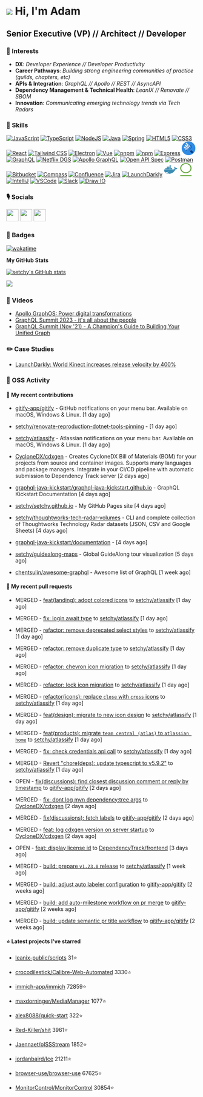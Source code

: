 ![](https://user-images.githubusercontent.com/18350557/176309783-0785949b-9127-417c-8b55-ab5a4333674e.gif) Hi, I'm Adam
============================================================================================================================

Senior Executive (VP) // Architect // Developer
-----------------------------------------------

### 🔭 Interests

- **DX**: *Developer Experience // Developer Productivity*
- **Career Pathways**: *Building strong engineering communities of practice (guilds, chapters, etc)*
- **APIs & Integration**: *GraphQL // Apollo // REST // AsyncAPI*
- **Dependency Management & Technical Health**: *LeanIX // Renovate // SBOM*
- **Innovation**: *Communicating emerging technology trends via Tech Radars*

### 💪 Skills

<p align="left">
  <a href="https://developer.mozilla.org/en-US/docs/Web/JavaScript" target="_blank" rel="noreferrer"><img src="https://raw.githubusercontent.com/danielcranney/readme-generator/main/public/icons/skills/javascript-colored.svg" width="36" height="36" alt="JavaScript" /></a>
  <a href="https://www.typescriptlang.org/" target="_blank" rel="noreferrer"><img src="https://raw.githubusercontent.com/danielcranney/readme-generator/main/public/icons/skills/typescript-colored.svg" width="36" height="36" alt="TypeScript" /></a>
  <a href="https://nodejs.org/en/" target="_blank" rel="noreferrer"><img src="https://raw.githubusercontent.com/danielcranney/readme-generator/main/public/icons/skills/nodejs-colored.svg" width="36" height="36" alt="NodeJS" /></a>
  <a href="https://www.oracle.com/java/" target="_blank" rel="noreferrer"><img src="https://raw.githubusercontent.com/danielcranney/readme-generator/main/public/icons/skills/java-colored.svg" width="36" height="36" alt="Java" /></a>
  <a href="https://spring.io/" target="_blank" rel="noreferrer"><img src="https://cdn.worldvectorlogo.com/logos/spring-3.svg" width="36" height="36" alt="Spring" /></a> 
  <a href="https://developer.mozilla.org/en-US/docs/Glossary/HTML5" target="_blank" rel="noreferrer"><img src="https://raw.githubusercontent.com/danielcranney/readme-generator/main/public/icons/skills/html5-colored.svg" width="36" height="36" alt="HTML5" /></a>
  <a href="https://www.w3.org/TR/CSS/#css" target="_blank" rel="noreferrer"><img src="https://raw.githubusercontent.com/danielcranney/readme-generator/main/public/icons/skills/css3-colored.svg" width="36" height="36" alt="CSS3" /></a>
  <a href="https://react.dev/" target="_blank" rel="noreferrer"><img src="https://cdn.worldvectorlogo.com/logos/react-2.svg" width="36" height="36" alt="React" /></a>
  <a href="https://tailwindcss.com/" target="_blank" rel="noreferrer"><img src="https://cdn.worldvectorlogo.com/logos/tailwind-css-2.svg" width="36" height="36" alt="Tailwind CSS" /></a>
  <a href="https://www.electronjs.org/" target="_blank" rel="noreferrer"><img src="https://cdn.worldvectorlogo.com/logos/electron-1.svg" width="36" height="36" alt="Electron" /></a>
  <a href="https://vuejs.org/" target="_blank" rel="noreferrer"><img src="https://cdn.worldvectorlogo.com/logos/vue-9.svg" width="36" height="36" alt="Vue" /></a>
  <a href="https://pnpm.io/" target="_blank" rel="noreferrer"><img src="https://encrypted-tbn0.gstatic.com/images?q=tbn:ANd9GcSGcwBnoTNg212cvEclMX-_qRw_P-_odFp3aafVal77Hg&s" width="36" height="36" alt="pnpm" /></a>
  <a href="https://www.npmjs.com/" target="_blank" rel="noreferrer"><img src="https://cdn.worldvectorlogo.com/logos/npm-square-red-1.svg" width="36" height="36" alt="npm" /></a>
  <a href="https://expressjs.com/" target="_blank" rel="noreferrer"><img src="https://raw.githubusercontent.com/danielcranney/readme-generator/main/public/icons/skills/express-colored.svg" width="36" height="36" alt="Express" /></a>
  <a href="https://docs.renovatebot.com/" target="_blank" rel="noreferrer"><img src="https://raw.githubusercontent.com/renovatebot/renovate/refs/heads/main/docs/usage/assets/images/logo.png" width="36" height="36" alt="Renovate" /></a>
  <a href="https://graphql.org/" target="_blank" rel="noreferrer"><img src="https://raw.githubusercontent.com/danielcranney/readme-generator/main/public/icons/skills/graphql-colored.svg" width="36" height="36" alt="GraphQL" /></a>
  <a href="https://netflix.github.io/dgs/" target="_blank" rel="noreferrer"><img src="https://raw.githubusercontent.com/Netflix/dgs/main/docs/images/dgs-framework-brand/Icon/dgs-icon--blue.svg" width="36" height="36" alt="Netflix DGS" /></a>
  <a href="https://apollographql.com/" target="_blank" rel="noreferrer"><img src="https://cdn.worldvectorlogo.com/logos/apollo-graphql-compact.svg" width="36" height="36" alt="Apollo GraphQL" /></a>
  <a href="https://swagger.io/specification/" target="_blank" rel="noreferrer"><img src="https://cdn.worldvectorlogo.com/logos/openapi-1.svg" width="36" height="36" alt="Open API Spec" /></a>
  <a href="https://www.postman.com//" target="_blank" rel="noreferrer"><img src="https://cdn.worldvectorlogo.com/logos/postman.svg" width="36" height="36" alt="Postman" /></a>
  <a href="https://www.atlassian.com/software/bitbucket" target="_blank" rel="noreferrer"><img src="https://cdn.worldvectorlogo.com/logos/bitbucket-icon.svg" width="36" height="36" alt="Bitbucket" /></a>
  <a href="https://www.atlassian.com/software/compass" target="_blank" rel="noreferrer"><img src="https://cdn.worldvectorlogo.com/logos/atlassian-compass-1.svg" width="36" height="36" alt="Compass" /></a>
  <a href="https://www.atlassian.com/software/confluence" target="_blank" rel="noreferrer"><img src="https://cdn.worldvectorlogo.com/logos/confluence-1.svg" width="36" height="36" alt="Confluence" /></a>
  <a href="https://www.atlassian.com/software/jira" target="_blank" rel="noreferrer"><img src="https://cdn.worldvectorlogo.com/logos/jira-1.svg" width="36" height="36" alt="Jira" /></a>
  <a href="https://launchdarkly.com/" target="_blank" rel="noreferrer"><img src="https://cdn.worldvectorlogo.com/logos/launchdarkly-2.svg" width="36" height="36" alt="LaunchDarkly" /></a>
  <a href="https://docker.com/" target="_blank" rel="noreferrer"><img src="https://raw.githubusercontent.com/nx211/homer-icons/master/png/docker.png" width="36" height="36" alt="Docker" /></a>
  <a href="https://jfrog.com/artifactory/" target="_blank" rel="noreferrer"><img src="https://raw.githubusercontent.com/nx211/homer-icons/master/png/artifactory.png" width="36" height="36" alt="Artifactory" /></a>
  <a href="https://www.jetbrains.com/idea/" target="_blank" rel="noreferrer"><img src="https://cdn.worldvectorlogo.com/logos/intellij-idea-1.svg" width="36" height="36" alt="IntelliJ" /></a>
  <a href="https://code.visualstudio.com/" target="_blank" rel="noreferrer"><img src="https://cdn.worldvectorlogo.com/logos/visual-studio-code-1.svg" width="36" height="36" alt="VSCode" /></a>
  <a href="https://slack.com/" target="_blank" rel="noreferrer"><img src="https://cdn.worldvectorlogo.com/logos/slack-new-logo.svg" width="36" height="36" alt="Slack" /></a>
  <a href="https://drawio-app.com/" target="_blank" rel="noreferrer"><img src="https://cdn.worldvectorlogo.com/logos/draw-io.svg" width="36" height="36" alt="Draw IO" /></a>
</p>

                      

### 🎙️ Socials
                  
<p align="left">
  <a href="https://www.github.com/setchy" target="_blank" rel="noreferrer"><img src="https://raw.githubusercontent.com/danielcranney/readme-generator/main/public/icons/socials/github.svg" width="32" height="32" /></a>
  <a href="https://www.linkedin.com/in/adamsetch" target="_blank" rel="noreferrer"><img src="https://raw.githubusercontent.com/danielcranney/readme-generator/main/public/icons/socials/linkedin.svg" width="32" height="32" /></a>
  <a href="https://www.twitter.com/setchy87" target="_blank" rel="noreferrer"><img src="https://raw.githubusercontent.com/danielcranney/readme-generator/main/public/icons/socials/twitter.svg" width="32" height="32" /></a>
</p>

### 📛 Badges

[![wakatime](https://wakatime.com/badge/user/2b948ae2-4be1-4020-8a57-7de60b53fe1d.svg)](https://wakatime.com/@2b948ae2-4be1-4020-8a57-7de60b53fe1d)

<b>My GitHub Stats</b>

<a href="http://www.github.com/setchy"><img src="https://github-readme-stats.vercel.app/api?username=setchy&show_icons=true&hide=&count_private=true&title_color=0891b2&text_color=ffffff&icon_color=0891b2&bg_color=1c1917&hide_border=true&show_icons=true" alt="setchy's GitHub stats" /></a>

<a href="http://www.github.com/setchy"><img src="https://github-readme-streak-stats.herokuapp.com/?user=setchy&stroke=ffffff&background=1c1917&ring=0891b2&fire=0891b2&currStreakNum=ffffff&currStreakLabel=0891b2&sideNums=ffffff&sideLabels=ffffff&dates=ffffff&hide_border=true" /></a>

### 📼 Videos

- [Apollo GraphOS: Power digital transformations](https://www.apollographql.com/enterprise?wvideo=4fu2lsjssc)
- [GraphQL Summit 2023 - it's all about the people](https://www.youtube.com/watch?v=090IWEcHbJc)
- [GraphQL Summit (Nov '21) - A Champion's Guide to Building Your Unified Graph](https://www.apollographql.com/events/roundtable/graphql-summit-november-2021/a-champions-guide-to-building-your-unified-graph)

### ✏️ Case Studies

- [LaunchDarkly: World Kinect increases release velocity by 400%](https://launchdarkly.com/case-studies/world-kinect/)

### 🎯 OSS Activity
#### 🚀 My recent contributions



- [gitify-app/gitify](https://github.com/gitify-app/gitify) - GitHub notifications on your menu bar. Available on macOS, Windows &amp; Linux. [1 day ago]

- [setchy/renovate-reproduction-dotnet-tools-pinning](https://github.com/setchy/renovate-reproduction-dotnet-tools-pinning) -  [1 day ago]

- [setchy/atlassify](https://github.com/setchy/atlassify) - Atlassian notifications on your menu bar. Available on macOS, Windows &amp; Linux.  [1 day ago]

- [CycloneDX/cdxgen](https://github.com/CycloneDX/cdxgen) - Creates CycloneDX Bill of Materials (BOM) for your projects from source and container images. Supports many languages and package managers. Integrate in your CI/CD pipeline with automatic submission to Dependency Track server [2 days ago]

- [graphql-java-kickstart/graphql-java-kickstart.github.io](https://github.com/graphql-java-kickstart/graphql-java-kickstart.github.io) - GraphQL Kickstart Documentation [4 days ago]

- [setchy/setchy.github.io](https://github.com/setchy/setchy.github.io) - My GitHub Pages site [4 days ago]

- [setchy/thoughtworks-tech-radar-volumes](https://github.com/setchy/thoughtworks-tech-radar-volumes) - CLI and complete collection of Thoughtworks Technology Radar datasets (JSON, CSV and Google Sheets) [4 days ago]

- [graphql-java-kickstart/documentation](https://github.com/graphql-java-kickstart/documentation) -  [4 days ago]

- [setchy/guidealong-maps](https://github.com/setchy/guidealong-maps) - Global GuideAlong tour visualization [5 days ago]

- [chentsulin/awesome-graphql](https://github.com/chentsulin/awesome-graphql) - Awesome list of GraphQL [1 week ago]

#### 🎉 My recent pull requests



- MERGED - [feat(landing): adopt colored icons](https://github.com/setchy/atlassify/pull/1356) to [setchy/atlassify](https://github.com/setchy/atlassify) [1 day ago]

- MERGED - [fix: login await type](https://github.com/setchy/atlassify/pull/1355) to [setchy/atlassify](https://github.com/setchy/atlassify) [1 day ago]

- MERGED - [refactor: remove deprecated select styles](https://github.com/setchy/atlassify/pull/1354) to [setchy/atlassify](https://github.com/setchy/atlassify) [1 day ago]

- MERGED - [refactor: remove duplicate type](https://github.com/setchy/atlassify/pull/1353) to [setchy/atlassify](https://github.com/setchy/atlassify) [1 day ago]

- MERGED - [refactor: chevron icon migration](https://github.com/setchy/atlassify/pull/1352) to [setchy/atlassify](https://github.com/setchy/atlassify) [1 day ago]

- MERGED - [refactor: lock icon migration](https://github.com/setchy/atlassify/pull/1351) to [setchy/atlassify](https://github.com/setchy/atlassify) [1 day ago]

- MERGED - [refactor(icons): replace `close` with `cross` icons](https://github.com/setchy/atlassify/pull/1350) to [setchy/atlassify](https://github.com/setchy/atlassify) [1 day ago]

- MERGED - [feat(design): migrate to new icon design](https://github.com/setchy/atlassify/pull/1348) to [setchy/atlassify](https://github.com/setchy/atlassify) [1 day ago]

- MERGED - [feat(products): migrate `team central (atlas)` to `atlassian home`](https://github.com/setchy/atlassify/pull/1347) to [setchy/atlassify](https://github.com/setchy/atlassify) [1 day ago]

- MERGED - [fix: check credentials api call](https://github.com/setchy/atlassify/pull/1341) to [setchy/atlassify](https://github.com/setchy/atlassify) [1 day ago]

- MERGED - [Revert &#34;chore(deps): update typescript to v5.9.2&#34;](https://github.com/setchy/atlassify/pull/1339) to [setchy/atlassify](https://github.com/setchy/atlassify) [1 day ago]

- OPEN - [fix(discussions): find closest discussion comment or reply by timestamp](https://github.com/gitify-app/gitify/pull/2135) to [gitify-app/gitify](https://github.com/gitify-app/gitify) [2 days ago]

- MERGED - [fix: dont log mvn dependency:tree args](https://github.com/CycloneDX/cdxgen/pull/2161) to [CycloneDX/cdxgen](https://github.com/CycloneDX/cdxgen) [2 days ago]

- MERGED - [fix(discussions): fetch labels](https://github.com/gitify-app/gitify/pull/2134) to [gitify-app/gitify](https://github.com/gitify-app/gitify) [2 days ago]

- MERGED - [feat: log cdxgen version on server startup](https://github.com/CycloneDX/cdxgen/pull/2160) to [CycloneDX/cdxgen](https://github.com/CycloneDX/cdxgen) [2 days ago]

- OPEN - [feat: display license id](https://github.com/DependencyTrack/frontend/pull/1311) to [DependencyTrack/frontend](https://github.com/DependencyTrack/frontend) [3 days ago]

- MERGED - [build: prepare `v1.23.0` release](https://github.com/setchy/atlassify/pull/1316) to [setchy/atlassify](https://github.com/setchy/atlassify) [1 week ago]

- MERGED - [build: adjust auto labeler configuration](https://github.com/gitify-app/gitify/pull/2115) to [gitify-app/gitify](https://github.com/gitify-app/gitify) [2 weeks ago]

- MERGED - [build: add auto-milestone workflow on pr merge](https://github.com/gitify-app/gitify/pull/2114) to [gitify-app/gitify](https://github.com/gitify-app/gitify) [2 weeks ago]

- MERGED - [build: update semantic pr title workflow](https://github.com/gitify-app/gitify/pull/2113) to [gitify-app/gitify](https://github.com/gitify-app/gitify) [2 weeks ago]

#### ⭐ Latest projects I've starred



- [leanix-public/scripts](https://github.com/leanix-public/scripts) 31⭐

- [crocodilestick/Calibre-Web-Automated](https://github.com/crocodilestick/Calibre-Web-Automated) 3330⭐

- [immich-app/immich](https://github.com/immich-app/immich) 72859⭐

- [maxdorninger/MediaManager](https://github.com/maxdorninger/MediaManager) 1077⭐

- [alex8088/quick-start](https://github.com/alex8088/quick-start) 322⭐

- [Red-Killer/shit](https://github.com/Red-Killer/shit) 3961⭐

- [Jaennaet/pISSStream](https://github.com/Jaennaet/pISSStream) 1852⭐

- [jordanbaird/Ice](https://github.com/jordanbaird/Ice) 21211⭐

- [browser-use/browser-use](https://github.com/browser-use/browser-use) 67625⭐

- [MonitorControl/MonitorControl](https://github.com/MonitorControl/MonitorControl) 30854⭐


